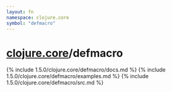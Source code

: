 ```yaml
---
layout: fn
namespace: clojure.core
symbol: "defmacro"
---
```


# [clojure.core](../)/defmacro

{% include 1.5.0/clojure.core/defmacro/docs.md %}
{% include 1.5.0/clojure.core/defmacro/examples.md %}
{% include 1.5.0/clojure.core/defmacro/src.md %}


